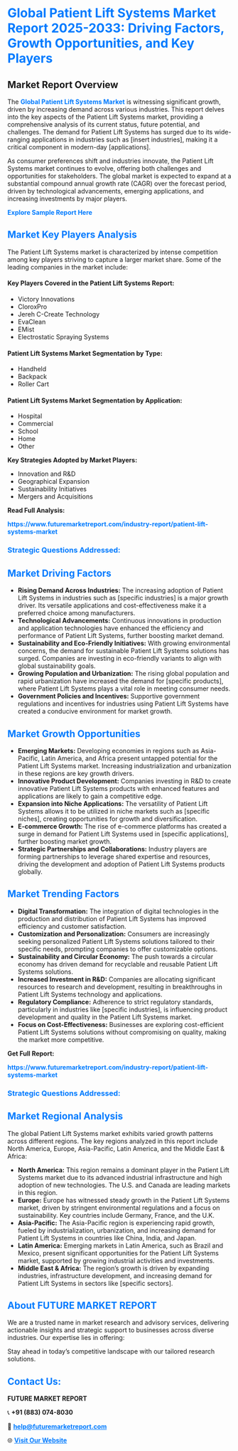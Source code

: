 <h1 style="color: #007BFF;">Global Patient Lift Systems Market Report 2025-2033: Driving Factors, Growth Opportunities, and Key Players</h1>

<section id="overview">
<h2>Market Report Overview</h2>
<p>The <a href="https://www.futuremarketreport.com/industry-report/patient-lift-systems-market" style="color: #007BFF; text-decoration: none;"><strong>Global Patient Lift Systems Market</strong></a> is witnessing significant growth, driven by increasing demand across various industries. This report delves into the key aspects of the Patient Lift Systems market, providing a comprehensive analysis of its current status, future potential, and challenges. The demand for Patient Lift Systems has surged due to its wide-ranging applications in industries such as [insert industries], making it a critical component in modern-day [applications].</p>
<p>As consumer preferences shift and industries innovate, the Patient Lift Systems market continues to evolve, offering both challenges and opportunities for stakeholders. The global market is expected to expand at a substantial compound annual growth rate (CAGR) over the forecast period, driven by technological advancements, emerging applications, and increasing investments by major players.</p>
</section>

<section id="overview">
<p><a href="https://www.futuremarketreport.com/request-sample/reportId=35015" style="color: #007BFF; text-decoration: none;"><strong>Explore Sample Report Here</strong></a></p>
</section>

<section id="key-players">
<h2 style="color: #007BFF;">Market Key Players Analysis</h2>
<p>The Patient Lift Systems market is characterized by intense competition among key players striving to capture a larger market share. Some of the leading companies in the market include:</p>
<h4>Key Players Covered in the Patient Lift Systems Report:</h4>
<ul><li>Victory Innovations</li><li>CloroxPro</li><li>Jereh C-Create Technology</li><li>EvaClean</li><li>EMist</li><li>Electrostatic Spraying Systems</li></ul>
<h4>Patient Lift Systems Market Segmentation by Type:</h4>
<ul><li>Handheld</li><li>Backpack</li><li>Roller Cart</li></ul>

<h4>Patient Lift Systems Market Segmentation by Application:</h4>
<ul><li>Hospital</li><li>Commercial</li><li>School</li><li>Home</li><li>Other</li></ul>
<p><strong>Key Strategies Adopted by Market Players:</strong></p>
<ul>
<li>Innovation and R&D</li>
<li>Geographical Expansion</li>
<li>Sustainability Initiatives</li>
<li>Mergers and Acquisitions</li>
</ul>
</section>

<section>
<p><strong>Read Full Analysis: </strong></p><a href="https://www.futuremarketreport.com/industry-report/patient-lift-systems-market" style="color: #007BFF; text-decoration: none;"><strong>https://www.futuremarketreport.com/industry-report/patient-lift-systems-market</strong></a>
<h3 style="color: #007BFF;">Strategic Questions Addressed:</h3>
</section>

<section id="driving-factors">
<h2 style="color: #007BFF;">Market Driving Factors</h2>
<ul>
<li><strong>Rising Demand Across Industries:</strong> The increasing adoption of Patient Lift Systems in industries such as [specific industries] is a major growth driver. Its versatile applications and cost-effectiveness make it a preferred choice among manufacturers.</li>
<li><strong>Technological Advancements:</strong> Continuous innovations in production and application technologies have enhanced the efficiency and performance of Patient Lift Systems, further boosting market demand.</li>
<li><strong>Sustainability and Eco-Friendly Initiatives:</strong> With growing environmental concerns, the demand for sustainable Patient Lift Systems solutions has surged. Companies are investing in eco-friendly variants to align with global sustainability goals.</li>
<li><strong>Growing Population and Urbanization:</strong> The rising global population and rapid urbanization have increased the demand for [specific products], where Patient Lift Systems plays a vital role in meeting consumer needs.</li>
<li><strong>Government Policies and Incentives:</strong> Supportive government regulations and incentives for industries using Patient Lift Systems have created a conducive environment for market growth.</li>
</ul>
</section>

<section id="growth-opportunities">
<h2 style="color: #007BFF;">Market Growth Opportunities</h2>
<ul>
<li><strong>Emerging Markets:</strong> Developing economies in regions such as Asia-Pacific, Latin America, and Africa present untapped potential for the Patient Lift Systems market. Increasing industrialization and urbanization in these regions are key growth drivers.</li>
<li><strong>Innovative Product Development:</strong> Companies investing in R&D to create innovative Patient Lift Systems products with enhanced features and applications are likely to gain a competitive edge.</li>
<li><strong>Expansion into Niche Applications:</strong> The versatility of Patient Lift Systems allows it to be utilized in niche markets such as [specific niches], creating opportunities for growth and diversification.</li>
<li><strong>E-commerce Growth:</strong> The rise of e-commerce platforms has created a surge in demand for Patient Lift Systems used in [specific applications], further boosting market growth.</li>
<li><strong>Strategic Partnerships and Collaborations:</strong> Industry players are forming partnerships to leverage shared expertise and resources, driving the development and adoption of Patient Lift Systems products globally.</li>
</ul>
</section>

<section id="trending-factors">
<h2 style="color: #007BFF;">Market Trending Factors</h2>
<ul>
<li><strong>Digital Transformation:</strong> The integration of digital technologies in the production and distribution of Patient Lift Systems has improved efficiency and customer satisfaction.</li>
<li><strong>Customization and Personalization:</strong> Consumers are increasingly seeking personalized Patient Lift Systems solutions tailored to their specific needs, prompting companies to offer customizable options.</li>
<li><strong>Sustainability and Circular Economy:</strong> The push towards a circular economy has driven demand for recyclable and reusable Patient Lift Systems solutions.</li>
<li><strong>Increased Investment in R&D:</strong> Companies are allocating significant resources to research and development, resulting in breakthroughs in Patient Lift Systems technology and applications.</li>
<li><strong>Regulatory Compliance:</strong> Adherence to strict regulatory standards, particularly in industries like [specific industries], is influencing product development and quality in the Patient Lift Systems market.</li>
<li><strong>Focus on Cost-Effectiveness:</strong> Businesses are exploring cost-efficient Patient Lift Systems solutions without compromising on quality, making the market more competitive.</li>
</ul>
</section>

<section>
<p><strong>Get Full Report: </strong></p><a href="https://www.futuremarketreport.com/industry-report/patient-lift-systems-market" style="color: #007BFF; text-decoration: none;"><strong>https://www.futuremarketreport.com/industry-report/patient-lift-systems-market</strong></a>
<h3 style="color: #007BFF;">Strategic Questions Addressed:</h3>
</section>


<section id="regional-analysis">
<h2 style="color: #007BFF;">Market Regional Analysis</h2>
<p>The global Patient Lift Systems market exhibits varied growth patterns across different regions. The key regions analyzed in this report include North America, Europe, Asia-Pacific, Latin America, and the Middle East & Africa:</p>
<ul>
<li><strong>North America:</strong> This region remains a dominant player in the Patient Lift Systems market due to its advanced industrial infrastructure and high adoption of new technologies. The U.S. and Canada are leading markets in this region.</li>
<li><strong>Europe:</strong> Europe has witnessed steady growth in the Patient Lift Systems market, driven by stringent environmental regulations and a focus on sustainability. Key countries include Germany, France, and the U.K.</li>
<li><strong>Asia-Pacific:</strong> The Asia-Pacific region is experiencing rapid growth, fueled by industrialization, urbanization, and increasing demand for Patient Lift Systems in countries like China, India, and Japan.</li>
<li><strong>Latin America:</strong> Emerging markets in Latin America, such as Brazil and Mexico, present significant opportunities for the Patient Lift Systems market, supported by growing industrial activities and investments.</li>
<li><strong>Middle East & Africa:</strong> The region’s growth is driven by expanding industries, infrastructure development, and increasing demand for Patient Lift Systems in sectors like [specific sectors].</li>
</ul>
</section>

<footer>
<h2 style="color: #007BFF;">About FUTURE MARKET REPORT</h2>
<p>We are a trusted name in market research and advisory services, delivering actionable insights and strategic support to businesses across diverse industries. Our expertise lies in offering:</p>

<p>Stay ahead in today’s competitive landscape with our tailored research solutions.</p>

<h2 style="color: #007BFF;">Contact Us:</h2>
<p><strong>FUTURE MARKET REPORT</strong></p>
<p>📞 <strong>+91 (883) 074-8030</strong></p>
<p>📧 <strong><a href="mailto:help@futuremarketreport.com" style="color: #007BFF;">help@futuremarketreport.com</a></strong></p>
<p>🌐 <strong><a href="https://www.futuremarketreport.com/" style="color: #007BFF;">Visit Our Website</a></strong></p>
</footer>